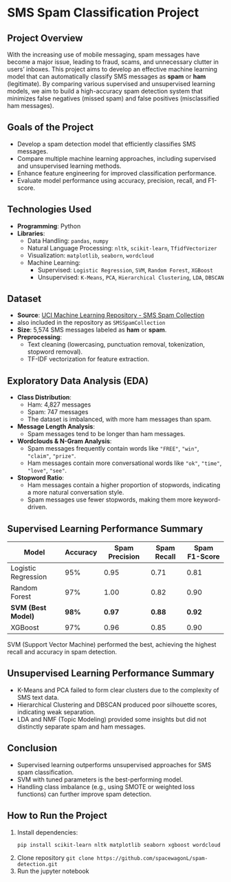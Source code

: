# SMS Spam Classification Project

## Project Overview
With the increasing use of mobile messaging, spam messages have become a major issue, leading to fraud, scams, and unnecessary clutter in users’ inboxes. This project aims to develop an effective machine learning model that can automatically classify SMS messages as **spam** or **ham** (legitimate). By comparing various supervised and unsupervised learning models, we aim to build a high-accuracy spam detection system that minimizes false negatives (missed spam) and false positives (misclassified ham messages).

## Goals of the Project
- Develop a spam detection model that efficiently classifies SMS messages.
- Compare multiple machine learning approaches, including supervised and unsupervised learning methods.
- Enhance feature engineering for improved classification performance.
- Evaluate model performance using accuracy, precision, recall, and F1-score.

## Technologies Used
- **Programming**: Python  
- **Libraries**:
  - Data Handling: `pandas`, `numpy`
  - Natural Language Processing: `nltk`, `scikit-learn`, `TfidfVectorizer`
  - Visualization: `matplotlib`, `seaborn`, `wordcloud`
  - Machine Learning:
    - Supervised: `Logistic Regression`, `SVM`, `Random Forest`, `XGBoost`
    - Unsupervised: `K-Means`, `PCA`, `Hierarchical Clustering`, `LDA`, `DBSCAN`

## Dataset
- **Source**: [UCI Machine Learning Repository - SMS Spam Collection](https://doi.org/10.24432/C5CC84)
- also included in the repository as `SMSSpamCollection`
- **Size**: 5,574 SMS messages labeled as **ham** or **spam**.
- **Preprocessing**:
  - Text cleaning (lowercasing, punctuation removal, tokenization, stopword removal).
  - TF-IDF vectorization for feature extraction.

## Exploratory Data Analysis (EDA)
- **Class Distribution**: 
  - Ham: 4,827 messages
  - Spam: 747 messages  
  - The dataset is imbalanced, with more ham messages than spam.
- **Message Length Analysis**:
  - Spam messages tend to be longer than ham messages.
- **Wordclouds & N-Gram Analysis**:
  - Spam messages frequently contain words like `"FREE"`, `"win"`, `"claim"`, `"prize"`.
  - Ham messages contain more conversational words like `"ok"`, `"time"`, `"love"`, `"see"`.
- **Stopword Ratio**:
  - Ham messages contain a higher proportion of stopwords, indicating a more natural conversation style.
  - Spam messages use fewer stopwords, making them more keyword-driven.

## Supervised Learning Performance Summary

| Model | Accuracy | Spam Precision | Spam Recall | Spam F1-Score |
|--------|---------|---------------|------------|-------------|
| Logistic Regression | 95% | 0.95 | 0.71 | 0.81 |
| Random Forest | 97% | 1.00 | 0.82 | 0.90 |
| **SVM (Best Model)** | **98%** | **0.97** | **0.88** | **0.92** |
| XGBoost | 97% | 0.96 | 0.85 | 0.90 |

SVM (Support Vector Machine) performed the best, achieving the highest recall and accuracy in spam detection.

## Unsupervised Learning Performance Summary
- K-Means and PCA failed to form clear clusters due to the complexity of SMS text data.
- Hierarchical Clustering and DBSCAN produced poor silhouette scores, indicating weak separation.
- LDA and NMF (Topic Modeling) provided some insights but did not distinctly separate spam and ham messages.

## Conclusion
- Supervised learning outperforms unsupervised approaches for SMS spam classification.  
- SVM with tuned parameters is the best-performing model.  
- Handling class imbalance (e.g., using SMOTE or weighted loss functions) can further improve spam detection.

## How to Run the Project
1. Install dependencies:
   ```bash
   pip install scikit-learn nltk matplotlib seaborn xgboost wordcloud notebook
2. Clone repository
   ``` git clone https://github.com/spacewagonL/spam-detection.git ```
3. Run the jupyter notebook
   

